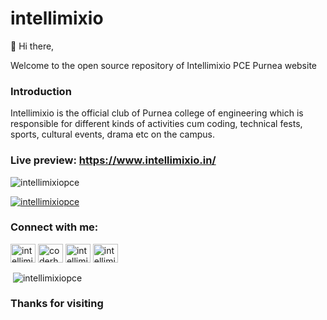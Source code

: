 # intellimixio
👋 Hi there,

Welcome to the open source repository of Intellimixio PCE Purnea website

### Introduction
Intellimixio is the official club of Purnea college of engineering which is responsible for different kinds of activities cum coding, technical fests, sports, cultural events, drama etc on the campus.

### Live preview: https://www.intellimixio.in/

<p align="left"> <img src="https://komarev.com/ghpvc/?username=intellimixiopce&label=Profile%20views&color=0e75b6&style=flat" alt="intellimixiopce" /> </p>

<p align="left"> <a href="https://twitter.com/intellimixiopce" target="blank"><img src="https://img.shields.io/twitter/follow/intellimixiopce?logo=twitter&style=for-the-badge" alt="intellimixiopce" /></a> </p>



<h3 align="left">Connect with me:</h3>
<p align="left">

<a href="https://twitter.com/intellimixiopce" target="blank"><img align="center" src="https://raw.githubusercontent.com/rahuldkjain/github-profile-readme-generator/master/src/images/icons/Social/twitter.svg" alt="intellimixiopce" height="30" width="40" /></a>
<a href="https://www.linkedin.com/company/intellimixiopce19/" target="blank"><img align="center" src="https://raw.githubusercontent.com/rahuldkjain/github-profile-readme-generator/master/src/images/icons/Social/linked-in-alt.svg" alt="coderharsh06" height="30" width="40" /></a>
<a href="https://www.facebook.com/intellimixio.pce19" target="blank"><img align="center" src="https://raw.githubusercontent.com/rahuldkjain/github-profile-readme-generator/master/src/images/icons/Social/facebook.svg" alt="intellimixiopce" height="30" width="40" /></a>
<a href="https://instagram.com/intellimixiopce" target="blank"><img align="center" src="https://raw.githubusercontent.com/rahuldkjain/github-profile-readme-generator/master/src/images/icons/Social/instagram.svg" alt="intellimixiopce" height="30" width="40" /></a>



<p>&nbsp;<img align="center" src="https://github-readme-stats.vercel.app/api?username=intellimixiopce&show_icons=true&locale=en" alt="intellimixiopce" /></p>

### Thanks for visiting 
